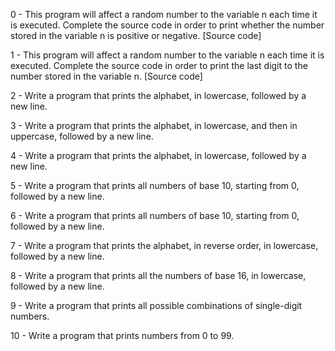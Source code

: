 0 - This program will affect a random number to the variable n each time it is executed. Complete the source code in order to print whether the number stored in the variable n is positive or negative. [Source code]

1 - This program will affect a random number to the variable n each time it is executed. Complete the source code in order to print the last digit to the number stored in the variable n. [Source code]

2 - Write a program that prints the alphabet, in lowercase, followed by a new line.

3 - Write a program that prints the alphabet, in lowercase, and then in uppercase, followed by a new line.

4 - Write a program that prints the alphabet, in lowercase, followed by a new line.

5 - Write a program that prints all numbers of base 10, starting from 0, followed by a new line.

6 - Write a program that prints all numbers of base 10, starting from 0, followed by a new line.

7 - Write a program that prints the alphabet, in reverse order, in lowercase, followed by a new line.

8 - Write a program that prints all the numbers of base 16, in lowercase, followed by a new line.

9 - Write a program that prints all possible combinations of single-digit numbers. 

10 - Write a program that prints numbers from 0 to 99.
